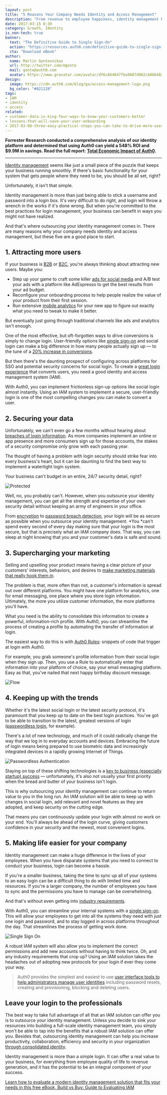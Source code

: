 ```yaml
---
layout: post
title: "5 Reasons Your Company Needs Identity and Access Management"
description: "From revenue to employee happiness, identity management has more to offer than you might think."
date: 2017-03-15 8:30
category: Growth, Identity
is_non-tech: true
banner:
  text: "The Definitive Guide to Single Sign-On"
  action: "https://resources.auth0.com/definitive-guide-to-single-sign-on/?utm_source=blog"
  cta: "Download eBook"
author:
  name: Martin Gontovnikas
  url: http://twitter.com/mgonto
  mail: gonto@auth0.com
  avatar: https://www.gravatar.com/avatar/df6c864847fba9687d962cb80b482764??s=60
design:
  image: https://cdn.auth0.com/blog/ga/access-management-logo.png
  bg_color: "#021128"
tags:
- IAM
- identity
- access
related:
- customer-data-is-king-four-ways-to-know-your-customers-better
- lessons-that-will-save-your-user-onboarding
- 2017-03-08-three-easy-practical-steps-you-can-take-to-drive-more-users-to-convert
---
```


<div class="alert alert-info alert-icon">
  <i class="icon-budicon-500"></i>
  <strong>Forrester Research conducted a comprehensive analysis of our identity platform and determined that using Auth0 can yield a 548% ROI and $9.9M in savings. Read the full report: <a href="https://resources.auth0.com/forrester-tei-research-case-study/">Total Economic Impact of Auth0</a>.</strong>
</div>

---
[Identity management](https://resources.auth0.com/build-vs-buy-evaluating-identity-management/?utm_source=blog) seems like just a small piece of the puzzle that keeps your business running smoothly. If there's basic functionality for your system that gets people where they need to be, you should be all set, right?

Unfortunately, it isn't that simple.

Identity management is more than just being able to stick a username and password into a login box. It's very difficult to do right, and login will throw a wrench in the works if it's done wrong. But when you're committed to the best practices for login management, your business can benefit in ways you might not have realized.

And that's where outsourcing your identity management comes in. There are many reasons why your company needs identity and access management, but these five are a good place to start.

## 1. Attracting more users

If your business is [B2B](https://auth0.com/b2b-enterprise-identity-management) or [B2C](https://auth0.com/b2c-customer-identity-management), you're always thinking about attracting new users. Maybe you:

* Step up your game to craft some killer [ads for social media](https://adespresso.com/) and A/B test your ads with a platform like AdEspresso to get the best results from your ad budget.
* Reconfigure your onboarding process to help people realize the value of your product from their first session.
* Run extensive [mobile analytics](https://amplitude.com/mobile-analytics) for your new app to figure out exactly what you need to tweak to make it better.

But eventually just going through traditional channels like ads and analytics isn't enough.

One of the most effective, but oft-forgotten ways to drive conversions is simply to change login. User-friendly options like [single sign-on](https://auth0.com/docs/sso?utm_source=twitter&utm_medium=vc&utm_campaign=social_media_vids) and social login can make a big difference in how many people actually sign up — to the tune of a [20% increase in conversions](https://auth0.com/blog/how-to-use-social-login-to-drive-your-apps-growth/).

But then there's the daunting prospect of configuring across platforms for SSO and potential security concerns for social login. To create a [great login experience](https://auth0.com/blog/bad-login-experiences/?utm_source=twitter&utm_medium=sc&utm_campaign=bad_login) that converts users, you need a good identity and access management system (IAM).

With Auth0, you can implement frictionless sign-up options like social login almost instantly. Using an IAM system to implement a secure, user-friendly login is one of the most compelling changes you can make to convert a user.

## 2. Securing your data

Unfortunately, we can't even go a few months without hearing about [breaches of login information](http://www.telegraph.co.uk/news/2016/11/17/three-mobile-cyber-hack--six-million-customers-private-data-at-r/). As more companies implement an online or app presence and more consumers sign up for those accounts, the stakes of a security compromise only grow with each passing year.

The thought of having a problem with login security should strike fear into every business's heart, but it can be daunting to find the best way to implement a watertight login system.

Your business can't budget in an entire, 24/7 security detail, right?

![Protected](https://cdn.auth0.com/blog/flow/protected.png)

Well, no, you probably can't. However, when you outsource your identity management, you can get all the strength and expertise of your own security detail without keeping an army of engineers in your office.

From [encryption](https://auth0.com/security) to [password breach detection](https://auth0.com/blog/announcing-password-breach-detection/), your login will be as secure as possible when you outsource your identity management. *You *can't spend every second of every day making sure that your login is the most secure, but that is precisely what an IAM company does. That way, you can sleep at night knowing that you and your customer's data is safe and sound.

## 3. Supercharging your marketing

Selling and upselling your product means having a clear picture of your customers' interests, behaviors, and desires to [make marketing materials that really hook them in](https://auth0.com/blog/5-killer-email-strategies-for-lifecycle-marketing/).

The problem is that, more often than not, a customer's information is spread out over different platforms. You might have one platform for analytics, one for email messaging, one place where you store login information. Ultimately, the more you utilize customer information, the more platforms you'll have.

What you need is the ability to consolidate this information to create a powerful, information-rich profile. With Auth0, you can streamline the process of creating a profile by automating the transfer of information at login.

The easiest way to do this is with [Auth0 Rules](https://auth0.com/docs/rules): snippets of code that trigger at login with Auth0.

For example, you grab someone's profile information from their social login when they sign up. Then, you use a Rule to automatically enter that information into your platform of choice, say your email messaging platform. Easy as that, you've nailed that next happy birthday discount message.

![Flow](https://cdn.auth0.com/blog/flow/flow.png)

## 4. Keeping up with the trends

Whether it's the latest social login or the latest security protocol, it's paramount that you keep up to date on the best login practices. You've got to be able to transition to the latest, greatest versions of login ([passwordless login](https://auth0.com/blog/analysis-of-passwordless-connections/), for example).

There's a lot of new technology, and much of it could radically change the way that we log in to everyday accounts and devices. Embracing the future of login means being prepared to use biometric data and increasingly integrated devices in a rapidly growing Internet of Things.

![Passwordless Authentication](https://cdn.auth0.com/blog/flow/passwordless-authentication.png)

Staying on top of these shifting technologies is a [key to business (especially startup) success](https://auth0.com/blog/why-staying-agile-is-key-to-startup-success/) — unfortunately, it's also not usually your first priority when the bread and butter of your business isn't login.

This is why outsourcing your identity management can continue to return value to you in the long run. An IAM solution will be able to keep up with changes in social login, add relevant and novel features as they are adopted, and keep security on the cutting edge.

That means you can continuously update your login with almost no work on your end. You'll always be ahead of the login curve, giving customers confidence in your security and the newest, most convenient logins.

## 5. Making life easier for your company

Identity management can make a huge difference in the lives of your employees. When you have disparate systems that you need to connect to conduct your business, login can become a hassle.

If you're a smaller business, taking the time to sync up all of your systems to an easy login can be a difficult thing to do with limited time and resources. If you're a larger company, the number of employees you have to sync and the permissions you have to manage can be overwhelming.

And that's without even getting into [industry requirements](https://auth0.com/blog/how-real-state-companies-can-implement-open-id-connect-with-auth0/).

With Auth0, you can streamline your internal systems with a [single sign-on](https://auth0.com/learn/single-sign-on-in-3-steps/). This will allow your employees to get into all the systems they need with just one login and password, and to stay logged in across platforms throughout the day. That streamlines the process of getting work done.

![Single Sign On](https://cdn.auth0.com/blog/flow/bg-login.png)

A robust IAM system will also allow you to implement the correct permissions and add new accounts without having to think twice. Oh, and any industry requirements that crop up? Using an IAM solution takes the headaches out of adopting new protocols for your login if ever they come your way.

> Auth0 provides the simplest and easiest to use [user interface tools to help administrators manage user identities](https://auth0.com/user-management) including password resets, creating and provisioning, blocking and deleting users.

## Leave your login to the professionals

The best way to take full advantage of all that an IAM solution can offer you is to outsource your identity management. Unless you decide to sink your resources into building a full-scale identity management team, you simply won't be able to tap into the benefits that a robust IAM solution can offer you. Besides that, outsourcing identity management can help you increase productivity, collaboration, efficiency and security in your organization [through consolidated identity](https://auth0.com/b2e-identity-management-for-employees).

Identity management is more than a simple login. It can offer a real value to your business, for everything from employee quality of life to revenue generation, and it has the potential to be an integral component of your success.

[Learn how to evaluate a modern identity management solution that fits your needs in this free eBook, Build vs Buy: Guide to Evaluating IAM](https://resources.auth0.com/build-vs-buy-evaluating-identity-management/?utm_source=blog)
